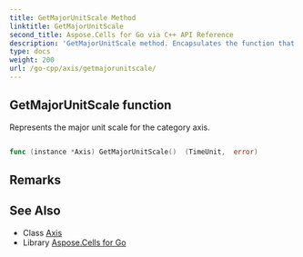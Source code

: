 ```yaml
---
title: GetMajorUnitScale Method 
linktitle: GetMajorUnitScale
second_title: Aspose.Cells for Go via C++ API Reference
description: 'GetMajorUnitScale method. Encapsulates the function that represents getmajorunitscale in Go.'
type: docs
weight: 200
url: /go-cpp/axis/getmajorunitscale/
---
```


## GetMajorUnitScale function

Represents the major unit scale for the category axis.

```go

func (instance *Axis) GetMajorUnitScale()  (TimeUnit,  error) 

```

## Remarks


## See Also

* Class [Axis](../)
* Library [Aspose.Cells for Go](../../)
